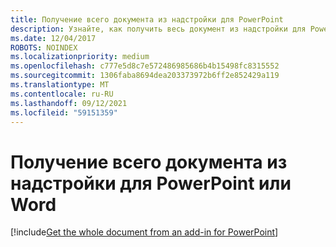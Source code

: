 ```yaml
---
title: Получение всего документа из надстройки для PowerPoint
description: Узнайте, как получить весь документ из надстройки для PowerPoint.
ms.date: 12/04/2017
ROBOTS: NOINDEX
ms.localizationpriority: medium
ms.openlocfilehash: c777e5d8c7e572486985686b4b15498fc8315552
ms.sourcegitcommit: 1306faba8694dea203373972b6ff2e852429a119
ms.translationtype: MT
ms.contentlocale: ru-RU
ms.lasthandoff: 09/12/2021
ms.locfileid: "59151359"
---
```

# <a name="get-the-whole-document-from-an-add-in-for-powerpoint-or-word"></a>Получение всего документа из надстройки для PowerPoint или Word

[!include[Get the whole document from an add-in for PowerPoint](../includes/file-get-the-whole-document-from-an-add-in-for-powerpoint-or-word.md)]
